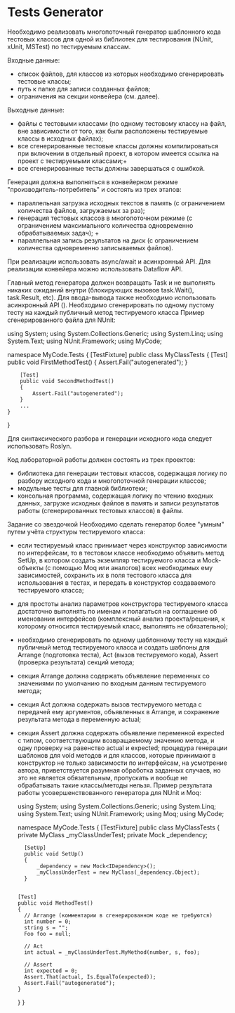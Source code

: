 # Tests Generator
Необходимо реализовать многопоточный генератор шаблонного кода тестовых классов для одной из библиотек для тестирования (NUnit, xUnit, MSTest) по тестируемым классам.

Входные данные: 
+ список файлов, для классов из которых необходимо сгенерировать тестовые классы;
+ путь к папке для записи созданных файлов;
+ ограничения на секции конвейера  (см. далее).

Выходные данные:
+ файлы с тестовыми классами (по одному тестовому классу на файл, вне зависимости от того, как были расположены тестируемые классы в исходных файлах);
+ все сгенерированные тестовые классы должны компилироваться при включении в отдельный проект, в котором имеется ссылка на проект с тестируемыми классами;+
+ все сгенерированные тесты должны завершаться с ошибкой.

Генерация должна выполняться в конвейерном режиме "производитель-потребитель" и состоять из трех этапов: 
+ параллельная загрузка исходных текстов в память (с ограничением количества файлов, загружаемых за раз);
+ генерация тестовых классов в многопоточном режиме (с ограничением максимального количества одновременно обрабатываемых задач); +
+ параллельная запись результатов на диск (с ограничением количества одновременно записываемых файлов).

При реализации использовать async/await и асинхронный API. Для реализации конвейера можно использовать Dataflow API.

Главный метод генератора должен возвращать Task и не выполнять никаких ожиданий внутри (блокирующих вызовов task.Wait(), task.Result, etc). Для ввода-вывода также необходимо использовать асинхронный API ().
Необходимо сгенерировать по одному пустому тесту на каждый публичный метод тестируемого класса
Пример сгенерированного файла для NUnit:
  
  using System;
  using System.Collections.Generic;
  using System.Linq;
  using System.Text;
  using NUnit.Framework;
  using MyCode;
  
  namespace MyCode.Tests
  {
  [TestFixture]
    public class MyClassTests
    {
        [Test]
        public void FirstMethodTest()
        {
            Assert.Fail("autogenerated");
        }
        
        [Test]
        public void SecondMethodTest()
        {
            Assert.Fail("autogenerated");
        }
        ...
    }
  }

Для синтаксического разбора и генерации исходного кода следует использовать Roslyn.

Код лабораторной работы должен состоять из трех проектов:
+ библиотека для генерации тестовых классов, содержащая логику по разбору исходного кода и многопоточной генерации классов;
+ модульные тесты для главной библиотеки;
+ консольная программа, содержащая логику по чтению входных данных, загрузке исходных файлов в память и записи результатов работы (сгенерированных тестовых классов) в файлы.

Задание со звездочкой
Необходимо сделать генератор более "умным" путем учёта структуры тестируемого класса:
+ если тестируемый класс принимает через конструктор зависимости по интерфейсам, то в тестовом классе необходимо объявить метод SetUp, в котором создать экземпляр тестируемого класса и Mock-объекты (с помощью Moq или аналогов) всех необходимых ему зависимостей, сохранить их в поля тестового класса для использования в тестах, и передать в конструктор создаваемого тестируемого класса;
+ для простоты анализ параметров конструктора тестируемого класса достаточно выполнять по именам и полагаться на соглашение об именовании интерфейсов (комплексный анализ проекта/решения, к которому относится тестируемый класс, выполнять не обязательно);
+ необходимо сгенерировать по одному шаблонному тесту на каждый публичный метод тестируемого класса и создать шаблоны для Arrange (подготовка теста), Act (вызов тестируемого кода), Assert (проверка результата) секций метода;
+ секция Arrange должна содержать объявление переменных со значениями по умолчанию по входным данным тестируемого метода;
+ секция Act должна содержать вызов тестируемого метода с передачей ему аргументов, объявленных в Arrange, и сохранение результата метода в переменную actual;
+ секция Assert должна содержать объявление переменной expected с типом, соответствующим возвращаемому значению метода, и одну проверку на равенство actual и expected;
процедура генерации шаблонов для void методов и для классов, которые принимают в конструктор не только зависимости по интерфейсам, на усмотрение автора, 
приветствуется разумная обработка заданных случаев, но это не является обязательным, пропускать и вообще не обрабатывать такие классы/методы нельзя.
Пример результата работы усовершенствованного генератора для NUnit и Moq:

  using System;
  using System.Collections.Generic;
  using System.Linq;
  using System.Text;
  using NUnit.Framework;
  using Moq;
  using MyCode;
  
  namespace MyCode.Tests
  {
    [TestFixture]
    public class MyClassTests
    {
    	private MyClass _myClassUnderTest;
		  private Mock<IDependency> _dependency;
    
    	[SetUp]
    	public void SetUp()
    	{
    		_dependency = new Mock<IDependency>();
    	 	_myClassUnderTest = new MyClass(_dependency.Object);
    	}
    	
    	
      [Test]
      public void MethodTest()
      {
        // Arrange (комментарии в сгенерированном коде не требуются)
        int number = 0;
        string s = "";
        Foo foo = null;
            
        // Act
        int actual = _myClassUnderTest.MyMethod(number, s, foo);
            
        // Assert
        int expected = 0;
        Assert.That(actual, Is.EqualTo(expected));
        Assert.Fail("autogenerated");
      }
    }
  }
